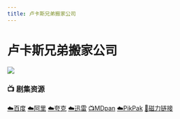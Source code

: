 ```yaml
---
title: 卢卡斯兄弟搬家公司
---
```


# 卢卡斯兄弟搬家公司
![](/assets/image/卢卡斯兄弟搬家公司.jpg)

### 📺 剧集资源 <Badge type="warning" text="漫迪MDsub" /> <Badge type="tip" text="陈麦克" />

[☁️百度](https://pan.baidu.com/s/1s9Dz71EgqEVJP6qRCsMwjQ?pwd=h9kj)  [☁️阿里](https://www.aliyundrive.com/s/awMaRLX1VE6)  [☁️夸克](https://pan.quark.cn/s/303143a1b62d)  [☁️迅雷](https://pan.xunlei.com/s/VNnhPYQWhvzwOUhb-xzwnfTJA1?pwd=nysw#)  [📺MDpan](https://pan.mdsub.top/%E5%8D%A2%E5%8D%A1%E6%96%AF%E5%85%84%E5%BC%9F%E6%90%AC%E5%AE%B6%E5%85%AC%E5%8F%B8/)  [☁️PikPak](https://mypikpak.com/s/VNmWZ4NUAE176gIOFI8CyaYjo1) [🧲磁力链接](magnet:?xt=urn:btih:85d1ff3135fce521a1b26c2ae20629a7391573bb)